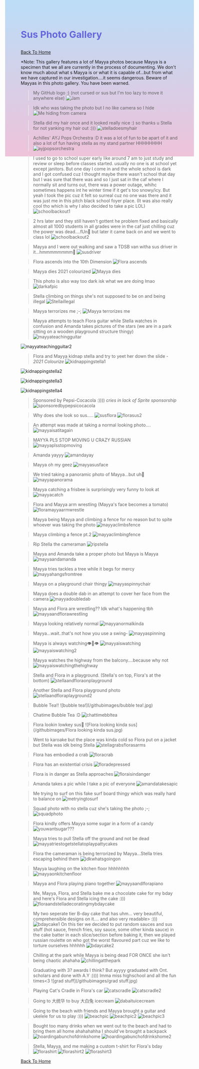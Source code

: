  <head>
<style>
body {
    height: 400px;
    background: linear-gradient(to bottom, #bbddf7 0%, #eec3da 100%)
}
</style>
</head>

<h1 style="font-size:30px;"><p style="color:#6666db;">Sus Photo Gallery</p></h1>

[Back To Home](/index.md)

*Note: This gallery features a lot of Mayya photos because Mayya is a specimen that we all are currently in the process of documenting. We don't know much about what s Mayya is or what it is capable of...but from what we have captured in our investigation....it seems dangerous. Beware of Mayyas in this photo gallery. You have been warned. 

>My GitHub logo :) (not cursed or sus but I'm too lazy to move it anywhere else)
![Jam](https://jqiao6835.github.io/Qiaowo.github.io/images/jam%20fluffly%20black%20cape%20(2).png)

>Idk who was taking the photo but I no like camera so I hide
![Me hiding from camera](/githubimages/I_hide.jpg)

>Stella did my hair once and it looked really nice :) so thanks u Stella for not yanking my hair out :)))
![stelladoesmyhair](/githubimages/stelladoesmyhair.jpg)

>Achilles' AYJ Pops Orchestra :D it was a lot of fun to be apart of it and also a lot of fun having stella as my stand partner HHHHHHHH
![ayjpopsorchestra](/githubimages/ayjpopsorchestra.jpg)

>I used to go to school super early like around 7 am to just study and review or sleep before classes started. usually no one is at school yet except janitors. But one day I come in and the whole school is dark and I got confused cuz I thought maybe there wasn't school that day but I was sure that there was and so I just sat in the caf where I normally sit and turns out, there was a power outage, whihc sometimes happens int he winter time if it get's too snowy/icy. But yeah I took the pic cuz it felt so surreal cuz no one was there and it was just me in this pitch black school foyer place. (It was also really cool tho which is why I also decided to take a pic LOL)
![schoolbackout1](/githubimages/schoolbackout1.jpg)

>2 hrs later and they still haven't gottent he problem fixed and basically almost all 1000 students in all grades were in the caf just chilling cuz the power was dead....fUn🙂 but later it came back on and we went to class lol
![schoolbackout2](/githubimages/schoolbackout2.jpg)

>Mayya and I were out walking and saw a TDSB van witha  sus driver in it...hmmmmmmmm🤔
![susdriver](/githubimages/susdriver.jpg)


>Flora ascends into the 10th Dimension
![Flora ascends](/githubimages/Flora_ascends.jpg)

>Mayya dies 2021 colourized
![Mayya dies](/githubimages/mayyas_ded.jpg)

>This photo is also way too dark isk what we are doing lmao
![darkafpic](/githubimages/darkafpic.jpg)

>Stella climbing on things she's not supposed to be on and being illegal
![Stellaillegal](/githubimages/Stellaillegal.jpg)

>Mayya terrorizes me ;-;
![Mayya terrorizes me](/githubimages/mayyaterrorizesme.jpg)

>Mayya attempts to teach Flora guitar while Stella watches in confusion and Amanda takes pictures of the stars (we are in a park sitting on a wooden playground structure thingy)
![mayyateachingguitar](/githubimages/mayyateachingguitar.jpg)

![mayyateachingguitar2](/githubimages/mayyateachingguitar2.jpg)

>Flora and Mayya kidnap stella and try to yeet her down the slide - *2021 Colourize*
![kidnappingstella1](/githubimages/kidnappingstella1.jpg)

![kidnappingstella2](/githubimages/kidnappingstella2.jpg)

![kidnappingstella3](/githubimages/kidnappingstella3.jpg)

![kidnappingstella4](/githubimages/kidnappingstella4.jpg)

>Sponsored by Pepsi-Cocacola :)))) *cries in lack of Sprite sponsorship*
![sponsoredbypepsicocacola](/githubimages/sponsoredbypepsicocacola.jpg)

>Why does she look so sus.....
![susflora](/githubimages/susflora.jpg)
![florasus2](/githubimages/florasus2.jpg)

>An attempt was made at taking a normal looking photo....
![mayyaisatitagain](/githubimages/mayyaisatitagain.jpg)

>MAYYA PLS STOP MOVING U CRAZY RUSSIAN
![mayyaplsstopmoving](/githubimages/mayyaplsstopmoving.jpg)

>Amanda yayyy
![amandayay](/githubimages/amandayay.jpg)

>Mayya oh my geez
![mayyasusface](/githubimages/mayyasusface.jpg)

>We tried taking a panoramic photo of Mayya...but uh🙂
![mayyapanorama](/githubimages/mayyapanorama.jpg)

>Mayya catching a frisbee is surprisingly very funny to look at
![mayyacatch](/githubimages/mayyacatch.jpg)

>Flora and Mayya arm wrestling (Mayya's face becomes a tomato)
![floramayyaarmwrestle](/githubimages/floramayyaarmwrestle.jpg)

>Mayya being Mayya and climbing a fence for no reason but to spite whoever was taking the photo
![mayyaclimbsfence](/githubimages/mayyaclimbsfence.jpg)

>Mayya climbing a fence pt.2
![mayyaclimbingfence](/githubimages/mayyaclimbingfence.jpg)

>Rip Stella the cameraman
![ripstella](/githubimages/ripstella.jpg)

>Mayya and Amanda take a proper photo but Mayya is Mayya
![mayyaandamanda](/githubimages/mayyaandamanda.jpg)

>Mayya tries tackles a tree while it begs for mercy
![mayyahangsfromtree](/githubimages/mayyahangsfromtree.jpg)

>Mayya on a playground chair thingy
![mayyaspinnychair](/githubimages/mayyaspinnychair.jpg)

>Mayya does a double dab in an attempt to cover her face from the camera
![mayyadoubledab](/githubimages/mayyadoubledab.jpg)

>Mayya and Flora are wrestling?? Idk what's happening tbh
![mayyaandflorawrestling](/githubimages/mayyaandflorawrestling.jpg)

>Mayya looking relatively normal
![mayyanormalkinda](/githubimages/mayyanormalkinda.jpg)

>Mayya...wait..that's not how you use a swing-
![mayyaspinning](/githubimages/mayyaspinning.gif)

>Mayya is always watching👁️👄👁️
![mayyaiswatching](/githubimages/mayyaiswatching.jpg)
![mayyaiswatching2](/githubimages/mayyaiswatching2.jpg)

>Mayya watches the highway from the balcony....because why not
![mayyaiswatchingthehighway](/githubimages/mayyaiswatchingthehighway.jpg)

>Stella and Flora in a playground. (Stella's on top, Flora's at the bottom)
![stellaandfloraonplayground](/githubimages/stellaandfloraonplayground.jpg)

>Another Stella and Flora playground photo
![stellaandfloraplayground2](/githubimages/stellaandfloraplayground2.jpg)

>Bubble Tea!!
![bubble tea!](/githubimages/bubble tea!.jpg)

>Chatime Bubble Tea :D
![chattimebbltea](/githubimages/chattimebbltea.jpg)

>Flora lookin lowkey sus👀
![Flora looking kinda sus](/githubimages/Flora looking kinda sus.jpg)

>Went to karoake but the place was kinda cold so Flora put on a jacket but Stella was idk being Stella
![stellagrabsflorasarms](/githubimages/stellagrabsflorasarms.jpg)

>Flora has embodied a crab
![floracrab](/githubimages/floracrab.jpg)

>Flora has an existential crisis
![floradepressed](/githubimages/floradepressed.jpg)

>Flora is in danger as Stella approaches
![floraisindanger](/githubimages/floraisindanger.jpg)

>Amanda takes a pic while I take a pic of everyone
![amandatakesapic](/githubimages/amandatakesapic.jpg)

>Me trying to surf on this fake surf board thingy which was really hard to balance on
![metryingtosurf](/githubimages/metryingtosurf.jpg)

>Squad photo with no stella cuz she's taking the photo ;-;
![squadphoto](/githubimages/squadphoto.jpg)

>Flora kindly offers Mayya some sugar in a form of a candy
![youwantsugar???](/githubimages/youwantsugar.jpg)

>Mayya tries to pull Stella off the ground and not be dead
![mayyatriestogetstellatoplaypattycakes](/githubimages/mayyatriestogetstellatoplaypattycakes.jpg)

>Flora the cameraman is being terrorized by Mayya...Stella tries escaping behind them
![idkwhatsgoingon](/githubimages/idkwhatsgoingon.jpg)

>Mayya laughing on the kitchen floor hhhhhhhh
![mayyaonkitchenfloor](/githubimages/mayyaonkitchenfloor.jpg)

>Mayya and Flora playing piano together
![mayyaandlforapiano](/githubimages/mayyaandlforapiano.jpg)

>Me, Mayya, Flora, and Stella bake me a chocolate cake for my bday and here's Flora and Stella icing the cake :)))
![floraandstelladecoratingmybdaycake](/githubimages/floraandstelladecoratingmybdaycake.jpg)

>My two seperate tier B-day cake that has uhm... very beautiful, comprehensible designs on it.... and also very readable> :)))
![bdaycake1](/githubimages/bdaycake1.jpg)
>On this tier we decided to put random sauces and sus stuff (hot sauce, french fries, soy sauce, some other kinda sauce) in the cake batter in each slice/section before baking it, then we played russian roulette on who got the worst flavoured part cuz we like to torture ourselves hhhhhh
![bdaycake2](/githubimages/bdaycake2.jpg)

>Chilling at the park while Mayya is being dead FOR ONCE she isn't being chaotic ahahaha
![chillingatthepark](/githubimages/chillingatthepark.jpg)

>Graduating with 3? awards I think? But ayyyy graduated with Ont. scholars and done with A.Y :)))) Imma miss highschool and all the fun times<3
![grad stuff](/githubimages/grad stuff.jpg)

>Playing Cat's Cradle in Flora's car
![catscradle](/githubimages/catscradle.jpg)
![catscradle2](/githubimages/catscradle2.jpg)

>Going to 大统华 to buy 大白兔 icecream
![dabaituicecream](/githubimages/dabaituicecream.jpg)

>Going to the beach with friends and Mayya brought a guitar and ukelele for us to play :)))
![beachpic](/githubimages/beachpic.jpg)
![beachpic2](/githubimages/beachpic2.jpg)
![beachpic3](/githubimages/beachpic3.jpg)

>Bought too many drinks when we went out to the beach and had to bring them all home ahahahahha I should've brought a backpack
![hoardingabunchofdrinkshome](/githubimages/hoardingabunchofdrinkshome.jpg)
![hoardingabunchofdrinkshome2](/githubimages/hoardingabunchofdrinkshome2.jpg)

>Stella, Mayya, and me making a custom t-shirt for Flora's bday
![florashirt](/githubimages/florashirt.jpg)
![florashirt2](/githubimages/florashirt2.jpg)
![florashirt3](/githubimages/florashirt3.jpg)

[Back To Home](/index.md)